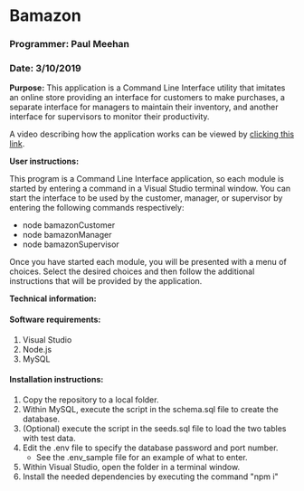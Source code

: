# Bamazon

### Programmer: Paul Meehan
### Date: 3/10/2019


**Purpose:**
This application is a Command Line Interface utility that imitates an online store providing an interface for customers to make purchases, 
a separate interface for managers to maintain their inventory, and another interface for supervisors to monitor their productivity.

A video describing how the application works can be viewed by [clicking this link](https://drive.google.com/file/d/18BxsPxgmc0E-_4jbLX63bj4QRw2ZDhQH/view).

**User instructions:**

This program is a Command Line Interface application, so each module is started by entering a command in a Visual Studio terminal window.  You can start the interface to be used by the customer, manager, or supervisor by entering the following commands respectively:

* node bamazonCustomer
* node bamazonManager
* node bamazonSupervisor

Once you have started each module, you will be presented with a menu of choices.  Select the desired choices and then follow the additional instructions that will be provided by the application.



**Technical information:**


   #### Software requirements:
   1. Visual Studio
   1. Node.js
   1. MySQL


   #### Installation instructions:
   1. Copy the repository to a local folder.
   1. Within MySQL, execute the script in the schema.sql file to create the database.
   1. (Optional) execute the script in the seeds.sql file to load the two tables with test data.
   1. Edit the .env file to specify the database password and port number.  
        * See the .env_sample file for an example of what to enter.
   1. Within Visual Studio, open the folder in a terminal window.
   1. Install the needed dependencies by executing the command "npm i"

